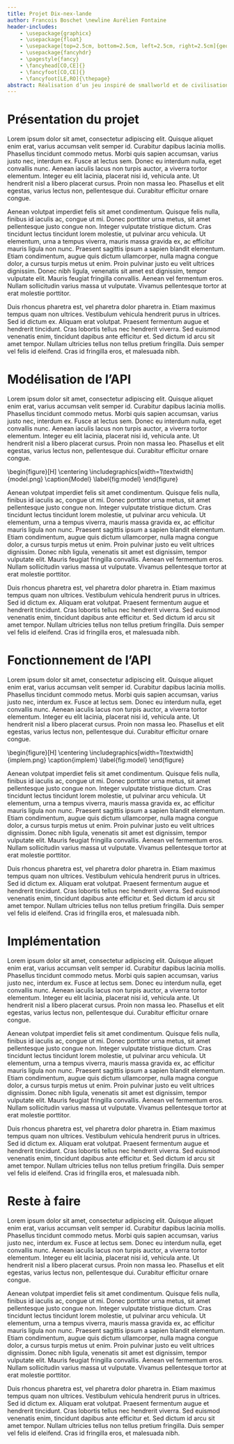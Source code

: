 ```yaml
---
title: Projet Dix-nex-lande
author: Francois Boschet \newline Aurélien Fontaine
header-includes:
    - \usepackage{graphicx}
    - \usepackage{float}
    - \usepackage[top=2.5cm, bottom=2.5cm, left=2.5cm, right=2.5cm]{geometry}
    - \usepackage{fancyhdr}
    - \pagestyle{fancy}
    - \fancyhead[CO,CE]{}
    - \fancyfoot[CO,CE]{}
    - \fancyfoot[LE,RO]{\thepage}
abstract: Réalisation d’un jeu inspiré de smallworld et de civilisation. Le projet est réalisé intégralement avec Visual Studio\textregistered et contiendra donc beaucoup d’humour et de sarcasmes.
---
```


# Présentation du projet

Lorem ipsum dolor sit amet, consectetur adipiscing elit. Quisque aliquet enim erat, varius accumsan velit semper id. Curabitur dapibus lacinia mollis. Phasellus tincidunt commodo metus. Morbi quis sapien accumsan, varius justo nec, interdum ex. Fusce at lectus sem. Donec eu interdum nulla, eget convallis nunc. Aenean iaculis lacus non turpis auctor, a viverra tortor elementum. Integer eu elit lacinia, placerat nisi id, vehicula ante. Ut hendrerit nisl a libero placerat cursus. Proin non massa leo. Phasellus et elit egestas, varius lectus non, pellentesque dui. Curabitur efficitur ornare congue.

Aenean volutpat imperdiet felis sit amet condimentum. Quisque felis nulla, finibus id iaculis ac, congue ut mi. Donec porttitor urna metus, sit amet pellentesque justo congue non. Integer vulputate tristique dictum. Cras tincidunt lectus tincidunt lorem molestie, ut pulvinar arcu vehicula. Ut elementum, urna a tempus viverra, mauris massa gravida ex, ac efficitur mauris ligula non nunc. Praesent sagittis ipsum a sapien blandit elementum. Etiam condimentum, augue quis dictum ullamcorper, nulla magna congue dolor, a cursus turpis metus ut enim. Proin pulvinar justo eu velit ultrices dignissim. Donec nibh ligula, venenatis sit amet est dignissim, tempor vulputate elit. Mauris feugiat fringilla convallis. Aenean vel fermentum eros. Nullam sollicitudin varius massa ut vulputate. Vivamus pellentesque tortor at erat molestie porttitor.

Duis rhoncus pharetra est, vel pharetra dolor pharetra in. Etiam maximus tempus quam non ultrices. Vestibulum vehicula hendrerit purus in ultrices. Sed id dictum ex. Aliquam erat volutpat. Praesent fermentum augue et hendrerit tincidunt. Cras lobortis tellus nec hendrerit viverra. Sed euismod venenatis enim, tincidunt dapibus ante efficitur et. Sed dictum id arcu sit amet tempor. Nullam ultricies tellus non tellus pretium fringilla. Duis semper vel felis id eleifend. Cras id fringilla eros, et malesuada nibh. 

# Modélisation de l’API

Lorem ipsum dolor sit amet, consectetur adipiscing elit. Quisque aliquet enim erat, varius accumsan velit semper id. Curabitur dapibus lacinia mollis. Phasellus tincidunt commodo metus. Morbi quis sapien accumsan, varius justo nec, interdum ex. Fusce at lectus sem. Donec eu interdum nulla, eget convallis nunc. Aenean iaculis lacus non turpis auctor, a viverra tortor elementum. Integer eu elit lacinia, placerat nisi id, vehicula ante. Ut hendrerit nisl a libero placerat cursus. Proin non massa leo. Phasellus et elit egestas, varius lectus non, pellentesque dui. Curabitur efficitur ornare congue.

\begin{figure}[H]
    \centering
    \includegraphics[width=1\textwidth]{model.png}
    \caption{Model}
    \label{fig:model}
\end{figure}

Aenean volutpat imperdiet felis sit amet condimentum. Quisque felis nulla, finibus id iaculis ac, congue ut mi. Donec porttitor urna metus, sit amet pellentesque justo congue non. Integer vulputate tristique dictum. Cras tincidunt lectus tincidunt lorem molestie, ut pulvinar arcu vehicula. Ut elementum, urna a tempus viverra, mauris massa gravida ex, ac efficitur mauris ligula non nunc. Praesent sagittis ipsum a sapien blandit elementum. Etiam condimentum, augue quis dictum ullamcorper, nulla magna congue dolor, a cursus turpis metus ut enim. Proin pulvinar justo eu velit ultrices dignissim. Donec nibh ligula, venenatis sit amet est dignissim, tempor vulputate elit. Mauris feugiat fringilla convallis. Aenean vel fermentum eros. Nullam sollicitudin varius massa ut vulputate. Vivamus pellentesque tortor at erat molestie porttitor.

Duis rhoncus pharetra est, vel pharetra dolor pharetra in. Etiam maximus tempus quam non ultrices. Vestibulum vehicula hendrerit purus in ultrices. Sed id dictum ex. Aliquam erat volutpat. Praesent fermentum augue et hendrerit tincidunt. Cras lobortis tellus nec hendrerit viverra. Sed euismod venenatis enim, tincidunt dapibus ante efficitur et. Sed dictum id arcu sit amet tempor. Nullam ultricies tellus non tellus pretium fringilla. Duis semper vel felis id eleifend. Cras id fringilla eros, et malesuada nibh. 

# Fonctionnement de l’API

Lorem ipsum dolor sit amet, consectetur adipiscing elit. Quisque aliquet enim erat, varius accumsan velit semper id. Curabitur dapibus lacinia mollis. Phasellus tincidunt commodo metus. Morbi quis sapien accumsan, varius justo nec, interdum ex. Fusce at lectus sem. Donec eu interdum nulla, eget convallis nunc. Aenean iaculis lacus non turpis auctor, a viverra tortor elementum. Integer eu elit lacinia, placerat nisi id, vehicula ante. Ut hendrerit nisl a libero placerat cursus. Proin non massa leo. Phasellus et elit egestas, varius lectus non, pellentesque dui. Curabitur efficitur ornare congue.

\begin{figure}[H]
    \centering
    \includegraphics[width=1\textwidth]{implem.png}
    \caption{implem}
    \label{fig:model}
\end{figure}

Aenean volutpat imperdiet felis sit amet condimentum. Quisque felis nulla, finibus id iaculis ac, congue ut mi. Donec porttitor urna metus, sit amet pellentesque justo congue non. Integer vulputate tristique dictum. Cras tincidunt lectus tincidunt lorem molestie, ut pulvinar arcu vehicula. Ut elementum, urna a tempus viverra, mauris massa gravida ex, ac efficitur mauris ligula non nunc. Praesent sagittis ipsum a sapien blandit elementum. Etiam condimentum, augue quis dictum ullamcorper, nulla magna congue dolor, a cursus turpis metus ut enim. Proin pulvinar justo eu velit ultrices dignissim. Donec nibh ligula, venenatis sit amet est dignissim, tempor vulputate elit. Mauris feugiat fringilla convallis. Aenean vel fermentum eros. Nullam sollicitudin varius massa ut vulputate. Vivamus pellentesque tortor at erat molestie porttitor.

Duis rhoncus pharetra est, vel pharetra dolor pharetra in. Etiam maximus tempus quam non ultrices. Vestibulum vehicula hendrerit purus in ultrices. Sed id dictum ex. Aliquam erat volutpat. Praesent fermentum augue et hendrerit tincidunt. Cras lobortis tellus nec hendrerit viverra. Sed euismod venenatis enim, tincidunt dapibus ante efficitur et. Sed dictum id arcu sit amet tempor. Nullam ultricies tellus non tellus pretium fringilla. Duis semper vel felis id eleifend. Cras id fringilla eros, et malesuada nibh. 

# Implémentation

Lorem ipsum dolor sit amet, consectetur adipiscing elit. Quisque aliquet enim erat, varius accumsan velit semper id. Curabitur dapibus lacinia mollis. Phasellus tincidunt commodo metus. Morbi quis sapien accumsan, varius justo nec, interdum ex. Fusce at lectus sem. Donec eu interdum nulla, eget convallis nunc. Aenean iaculis lacus non turpis auctor, a viverra tortor elementum. Integer eu elit lacinia, placerat nisi id, vehicula ante. Ut hendrerit nisl a libero placerat cursus. Proin non massa leo. Phasellus et elit egestas, varius lectus non, pellentesque dui. Curabitur efficitur ornare congue.

Aenean volutpat imperdiet felis sit amet condimentum. Quisque felis nulla, finibus id iaculis ac, congue ut mi. Donec porttitor urna metus, sit amet pellentesque justo congue non. Integer vulputate tristique dictum. Cras tincidunt lectus tincidunt lorem molestie, ut pulvinar arcu vehicula. Ut elementum, urna a tempus viverra, mauris massa gravida ex, ac efficitur mauris ligula non nunc. Praesent sagittis ipsum a sapien blandit elementum. Etiam condimentum, augue quis dictum ullamcorper, nulla magna congue dolor, a cursus turpis metus ut enim. Proin pulvinar justo eu velit ultrices dignissim. Donec nibh ligula, venenatis sit amet est dignissim, tempor vulputate elit. Mauris feugiat fringilla convallis. Aenean vel fermentum eros. Nullam sollicitudin varius massa ut vulputate. Vivamus pellentesque tortor at erat molestie porttitor.

Duis rhoncus pharetra est, vel pharetra dolor pharetra in. Etiam maximus tempus quam non ultrices. Vestibulum vehicula hendrerit purus in ultrices. Sed id dictum ex. Aliquam erat volutpat. Praesent fermentum augue et hendrerit tincidunt. Cras lobortis tellus nec hendrerit viverra. Sed euismod venenatis enim, tincidunt dapibus ante efficitur et. Sed dictum id arcu sit amet tempor. Nullam ultricies tellus non tellus pretium fringilla. Duis semper vel felis id eleifend. Cras id fringilla eros, et malesuada nibh. 

# Reste à faire

Lorem ipsum dolor sit amet, consectetur adipiscing elit. Quisque aliquet enim erat, varius accumsan velit semper id. Curabitur dapibus lacinia mollis. Phasellus tincidunt commodo metus. Morbi quis sapien accumsan, varius justo nec, interdum ex. Fusce at lectus sem. Donec eu interdum nulla, eget convallis nunc. Aenean iaculis lacus non turpis auctor, a viverra tortor elementum. Integer eu elit lacinia, placerat nisi id, vehicula ante. Ut hendrerit nisl a libero placerat cursus. Proin non massa leo. Phasellus et elit egestas, varius lectus non, pellentesque dui. Curabitur efficitur ornare congue.

Aenean volutpat imperdiet felis sit amet condimentum. Quisque felis nulla, finibus id iaculis ac, congue ut mi. Donec porttitor urna metus, sit amet pellentesque justo congue non. Integer vulputate tristique dictum. Cras tincidunt lectus tincidunt lorem molestie, ut pulvinar arcu vehicula. Ut elementum, urna a tempus viverra, mauris massa gravida ex, ac efficitur mauris ligula non nunc. Praesent sagittis ipsum a sapien blandit elementum. Etiam condimentum, augue quis dictum ullamcorper, nulla magna congue dolor, a cursus turpis metus ut enim. Proin pulvinar justo eu velit ultrices dignissim. Donec nibh ligula, venenatis sit amet est dignissim, tempor vulputate elit. Mauris feugiat fringilla convallis. Aenean vel fermentum eros. Nullam sollicitudin varius massa ut vulputate. Vivamus pellentesque tortor at erat molestie porttitor.

Duis rhoncus pharetra est, vel pharetra dolor pharetra in. Etiam maximus tempus quam non ultrices. Vestibulum vehicula hendrerit purus in ultrices. Sed id dictum ex. Aliquam erat volutpat. Praesent fermentum augue et hendrerit tincidunt. Cras lobortis tellus nec hendrerit viverra. Sed euismod venenatis enim, tincidunt dapibus ante efficitur et. Sed dictum id arcu sit amet tempor. Nullam ultricies tellus non tellus pretium fringilla. Duis semper vel felis id eleifend. Cras id fringilla eros, et malesuada nibh. 


